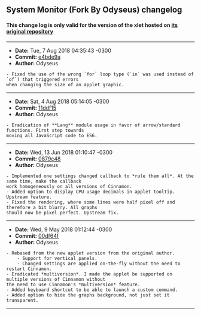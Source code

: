 ## System Monitor (Fork By Odyseus) changelog

#### This change log is only valid for the version of the xlet hosted on [its original repository](https://gitlab.com/Odyseus/CinnamonTools)

***

- **Date:** Tue, 7 Aug 2018 04:35:43 -0300
- **Commit:** [e4bde9a](https://gitlab.com/Odyseus/CinnamonTools/commit/e4bde9a)
- **Author:** Odyseus

```
- Fixed the use of the wrong `for` loop type (`in` was used instead of `of`) that triggered errors
when changing the size of an applet graphic.

```

***

- **Date:** Sat, 4 Aug 2018 05:14:05 -0300
- **Commit:** [11ddf15](https://gitlab.com/Odyseus/CinnamonTools/commit/11ddf15)
- **Author:** Odyseus

```
- Eradication of **Lang** module usage in favor of arrow/standard functions. First step towards
moving all JavaScript code to ES6.

```

***

- **Date:** Wed, 13 Jun 2018 01:10:47 -0300
- **Commit:** [0879c48](https://gitlab.com/Odyseus/CinnamonTools/commit/0879c48)
- **Author:** Odyseus

```
- Implemented one settings changed callback to *rule them all*. At the same time, make the callback
work homogeneously on all versions of Cinnamon.
- Added option to display CPU usage decimals in applet tooltip. Upstream feature.
- Fixed the rendering, where some lines were half pixel off and therefore a bit blurry. All graphs
should now be pixel perfect. Upstream fix.

```

***

- **Date:** Wed, 9 May 2018 01:12:44 -0300
- **Commit:** [00df64f](https://gitlab.com/Odyseus/CinnamonTools/commit/00df64f)
- **Author:** Odyseus

```
- Rebased from the new applet version from the original author.
    - Support for vertical panels.
    - Changed settings are applied on-the-fly without the need to restart Cinnamon.
- Eradicated *multiversion*. I made the applet be supported on multiple versions of Cinnamon without
the need to use Cinnamon's *multiversion* feature.
- Added keyboard shortcut to be able to launch a custom command.
- Added option to hide the graphs background, not just set it transparent.

```

***
